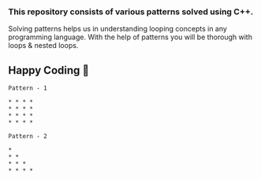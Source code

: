 ### This repository consists of various patterns solved using C++.

Solving patterns helps us in understanding looping concepts in any programming language.
With the help of patterns you will be thorough with loops & nested loops. 

## Happy Coding 🚀

```
Pattern - 1 

* * * * 
* * * * 
* * * * 
* * * *
```

```
Pattern - 2 

* 
* * 
* * * 
* * * * 
```



